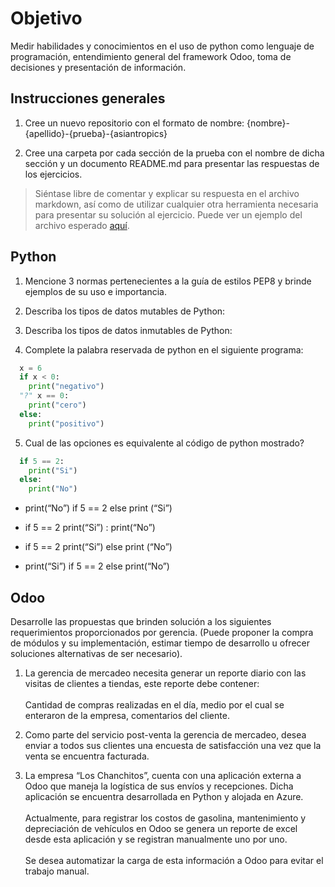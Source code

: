 # Objetivo

Medir habilidades y conocimientos en el uso de python como lenguaje de
programación, entendimiento general del framework Odoo, toma de decisiones y
presentación de información.

## Instrucciones generales

1. Cree un nuevo repositorio con el formato de nombre:
{nombre}-{apellido}-{prueba}-{asiantropics}

2. Cree una carpeta por cada sección de la prueba con el nombre de dicha
sección y un documento README.md para presentar las respuestas de los
ejercicios.

> Siéntase libre de comentar y explicar su respuesta en el archivo markdown, así
como de utilizar cualquier otra herramienta necesaria para presentar su solución al
ejercicio. Puede ver un ejemplo del archivo esperado [aquí](https://github.com/SamsarDev/ejemplo-prueba-asiantropics).

## Python

1. Mencione 3 normas pertenecientes a la guía de estilos PEP8 y brinde ejemplos de su uso e importancia.

2. Describa los tipos de datos mutables de Python:

3. Describa los tipos de datos inmutables de Python:

4. Complete la palabra reservada de python en el siguiente programa:

```python
  x = 6
  if x < 0:
    print("negativo")
  "?" x == 0:
    print("cero")
  else:
    print("positivo")
```

5. Cual de las opciones es equivalente al código de python mostrado?

```python
  if 5 == 2:
    print("Si")
  else:
    print("No")
```

+ print(“No”) if 5 == 2 else print (“Si”)

+ if 5 == 2 print(“Si”) : print(“No”)

+ if 5 == 2 print(“Si”) else print (“No”)

+ print(“Si”) if 5 == 2 else print(“No”)

## Odoo

Desarrolle las propuestas que brinden solución a los siguientes requerimientos proporcionados por gerencia. (Puede proponer la compra de módulos y su implementación,
estimar tiempo de desarrollo u ofrecer soluciones alternativas de ser necesario).

1. La gerencia de mercadeo necesita generar un reporte diario con las visitas de
clientes a tiendas, este reporte debe contener: <br> <br> Cantidad de compras realizadas en el día, medio por el cual se enteraron de la empresa, comentarios del cliente.

2. Como parte del servicio post-venta la gerencia de mercadeo, desea enviar a todos sus clientes una encuesta de satisfacción una vez que la venta se encuentra
facturada.

3. La empresa “Los Chanchitos”, cuenta con una aplicación externa a Odoo que maneja la logística de sus envíos y recepciones. Dicha aplicación se encuentra desarrollada en Python y alojada en Azure. <br> <br> Actualmente, para registrar los costos de gasolina, mantenimiento y depreciación de vehículos en Odoo se genera un reporte de excel desde esta aplicación y se registran manualmente uno por uno. <br> <br> Se desea automatizar la carga de esta información a Odoo para evitar el trabajo
manual.